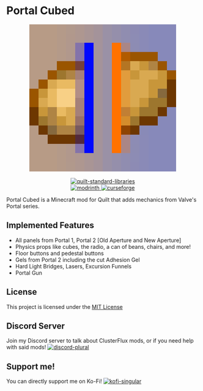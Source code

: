 # Portal Cubed

<p align="center">
  <img title="modicon" height="384" src="docs/logo.png">
</p>

<p align="center">
  <a href="https://quiltmc.org/" target="_blank">
    <img alt="quilt-standard-libraries" height="56" src="https://cdn.jsdelivr.net/npm/@intergrav/devins-badges@3/assets/cozy/requires/quilt-standard-libraries_vector.svg">

  </a>
  <br>
  <a href="https://modrinth.com/mod/portal-cubed" target="_blank">
    <img alt="modrinth" height="56" src="https://cdn.jsdelivr.net/npm/@intergrav/devins-badges@3/assets/cozy/available/modrinth_vector.svg">
  </a>
  <a href="https://www.curseforge.com/minecraft/mc-mods/portal-cubed" target="_blank">
    <img alt="curseforge" height="56" src="https://cdn.jsdelivr.net/npm/@intergrav/devins-badges@3/assets/cozy/available/curseforge_vector.svg">
  </a>
</p>

Portal Cubed is a Minecraft mod for Quilt that adds mechanics from Valve's Portal series.

## Implemented Features

- All panels from Portal 1, Portal 2 [Old Aperture and New Aperture]
- Physics props like cubes, the radio, a can of beans, chairs, and more!
- Floor buttons and pedestal buttons
- Gels from Portal 2 including the cut Adhesion Gel
- Hard Light Bridges, Lasers, Excursion Funnels
- Portal Gun

## License
This project is licensed under the [MIT License](LICENSE)

## Discord Server
Join my Discord server to talk about ClusterFlux mods, or if you need help with said mods!
<a href="https://discord.gg/YyrsVRNBA8" target="_blank">
  <img alt="discord-plural" height="56" src="https://cdn.jsdelivr.net/npm/@intergrav/devins-badges@3/assets/cozy/social/discord-plural_vector.svg">
</a>


## Support me!
You can directly support me on Ko-Fi!
<a href="https://ko-fi.com/fusionflux/" target="_blank">
  <img alt="kofi-singular" height="56" src="https://cdn.jsdelivr.net/npm/@intergrav/devins-badges@3/assets/cozy/donate/kofi-singular_vector.svg">
</a>

